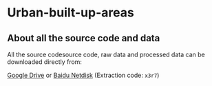 # Urban-built-up-areas

## About all the source code and data
All the source codesource code, raw data and processed data can be downloaded directly from:

[Google Drive](https://drive.google.com/file/d/1MJaE30sJAOPdi_ZAoHeoxjc4jE-bVCZL/view?usp=sharing) or [Baidu Netdisk](https://pan.baidu.com/s/1ZEOZgB4gjuJjQEq6ymSQmg) (Extraction code: `x3r7`)
